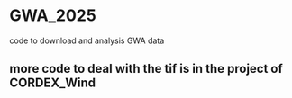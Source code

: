 # GWA_2025
code to download and analysis GWA data


## more code to deal with the tif is in the project of CORDEX_Wind


